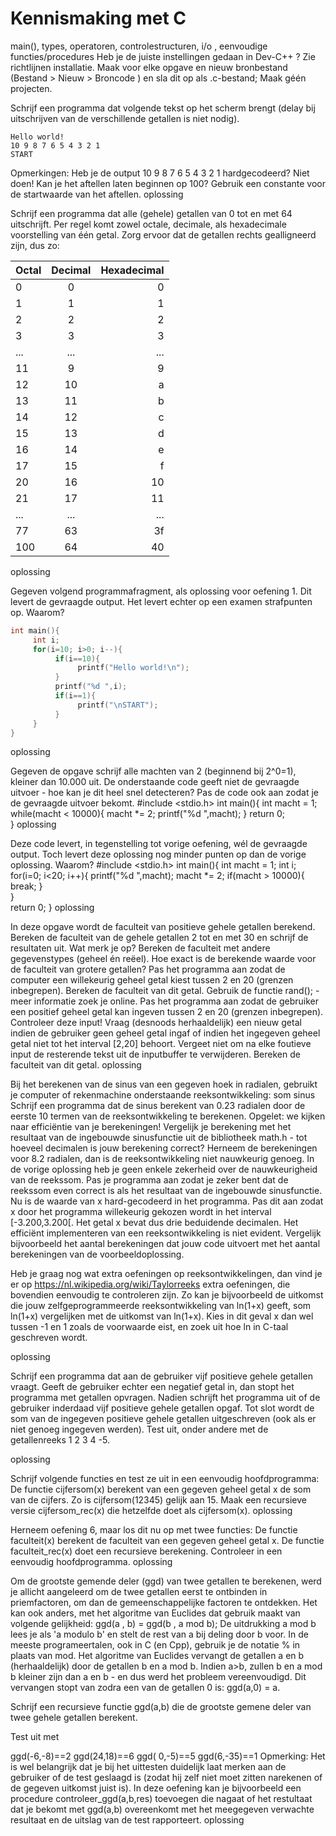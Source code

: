 # Kennismaking met C

main(), types, operatoren, controlestructuren, i/o , eenvoudige functies/procedures
Heb je de juiste instellingen gedaan in Dev-C++ ? Zie richtlijnen installatie.
Maak voor elke opgave en nieuw bronbestand (Bestand > Nieuw > Broncode ) en sla dit op als .c-bestand; Maak géén projecten.

Schrijf een programma dat volgende tekst op het scherm brengt (delay bij uitschrijven van de verschillende getallen is niet nodig).

```
Hello world!
10 9 8 7 6 5 4 3 2 1 
START
```

Opmerkingen:
Heb je de output 10 9 8 7 6 5 4 3 2 1 hardgecodeerd? Niet doen!
Kan je het aftellen laten beginnen op 100? Gebruik een constante voor de startwaarde van het aftellen.
oplossing

Schrijf een programma dat alle (gehele) getallen van 0 tot en met 64 uitschrijft. Per regel komt zowel octale, decimale, als hexadecimale voorstelling van één getal. Zorg ervoor dat de getallen rechts gealligneerd zijn, dus zo:

| Octal | Decimal | Hexadecimal |
| ------------- |:-------------:| -----:|
|   0  |  0  |  0 |
 |  1   | 1  |  1 |
|   2  |  2 |   2 |
|   3 |   3   | 3 |
|  ... | ... | ... |
|  11   | 9  |  9 |
|  12  | 10  |  a |
|  13 |  11  |  b |
|  14  | 12  |  c |
|  15 |  13  |  d |
|  16 |  14  |  e |
|  17 |  15  |  f |
|  20 |  16 |  10 |
|  21  | 17  | 11 |
|  ... | ... | ... |
|  77 |  63  | 3f |
| 100 |  64  | 40 |


oplossing

Gegeven volgend programmafragment, als oplossing voor oefening 1. Dit levert de gevraagde output. Het levert echter op een examen strafpunten op. Waarom?
```c
int main(){
     int i;
     for(i=10; i>0; i--){
          if(i==10){
               printf("Hello world!\n");
          }
          printf("%d ",i);             
          if(i==1){
               printf("\nSTART");
          }       
     }
}
```

oplossing

Gegeven de opgave schrijf alle machten van 2 (beginnend bij 2^0=1), kleiner dan 10.000 uit.
De onderstaande code geeft niet de gevraagde uitvoer - hoe kan je dit heel snel detecteren?
Pas de code ook aan zodat je de gevraagde uitvoer bekomt.
#include <stdio.h>
int main(){
    int macht = 1;
    while(macht < 10000){
        macht *= 2;
        printf("%d ",macht);
    }
    return 0;	
}
oplossing

Deze code levert, in tegenstelling tot vorige oefening, wél de gevraagde output. Toch levert deze oplossing nog minder punten op dan de vorige oplossing. Waarom?
#include <stdio.h>
int main(){
    int macht = 1;
    int i;
    for(i=0; i<20; i++){
        printf("%d ",macht);
        macht *= 2;
        if(macht > 10000){
            break;
        }		
    }	
    return 0;
}
oplossing

In deze opgave wordt de faculteit van positieve gehele getallen berekend.
Bereken de faculteit van de gehele getallen 2 tot en met 30 en schrijf de resultaten uit. Wat merk je op?
Bereken de faculteit met andere gegevenstypes (geheel én reëel). Hoe exact is de berekende waarde voor de faculteit van grotere getallen?
Pas het programma aan zodat de computer een willekeurig geheel getal kiest tussen 2 en 20 (grenzen inbegrepen). Bereken de faculteit van dit getal.
Gebruik de functie rand(); - meer informatie zoek je online.
Pas het programma aan zodat de gebruiker een positief geheel getal kan ingeven tussen 2 en 20 (grenzen inbegrepen). Controleer deze input! Vraag (desnoods herhaaldelijk) een nieuw getal indien de gebruiker geen geheel getal ingaf of indien het ingegeven geheel getal niet tot het interval [2,20] behoort. Vergeet niet om na elke foutieve input de resterende tekst uit de inputbuffer te verwijderen. Bereken de faculteit van dit getal.
oplossing

Bij het berekenen van de sinus van een gegeven hoek in radialen, gebruikt je computer of rekenmachine onderstaande reeksontwikkeling:
som sinus
Schrijf een programma dat de sinus berekent van 0.23 radialen door de eerste 10 termen van de reeksontwikkeling te berekenen. Opgelet: we kijken naar efficiëntie van je berekeningen!
Vergelijk je berekening met het resultaat van de ingebouwde sinusfunctie uit de bibliotheek math.h - tot hoeveel decimalen is jouw berekening correct?
Herneem de berekeningen voor 8.2 radialen, dan is de reeksontwikkeling niet nauwkeurig genoeg.
In de vorige oplossing heb je geen enkele zekerheid over de nauwkeurigheid van de reekssom.
Pas je programma aan zodat je zeker bent dat de reekssom even correct is als het resultaat van de ingebouwde sinusfunctie.
Nu is de waarde van x hard-gecodeerd in het programma. Pas dit aan zodat x door het programma willekeurig gekozen wordt in het interval [-3.200,3.200[. Het getal x bevat dus drie beduidende decimalen.
Het efficiënt implementeren van een reeksontwikkeling is niet evident. Vergelijk bijvoorbeeld het aantal berekeningen dat jouw code uitvoert met het aantal berekeningen van de voorbeeldoplossing.

Heb je graag nog wat extra oefeningen op reeksontwikkelingen, dan vind je er op https://nl.wikipedia.org/wiki/Taylorreeks extra oefeningen, die bovendien eenvoudig te controleren zijn.
Zo kan je bijvoorbeeld de uitkomst die jouw zelfgeprogrammeerde reeksontwikkeling van ln(1+x) geeft,
som ln(1+x)
vergelijken met de uitkomst van ln(1+x). Kies in dit geval x dan wel tussen -1 en 1 zoals de voorwaarde eist, en zoek uit hoe ln in C-taal geschreven wordt.

oplossing

Schrijf een programma dat aan de gebruiker vijf positieve gehele getallen vraagt. Geeft de gebruiker echter een negatief getal in, dan stopt het programma met getallen opvragen. Nadien schrijft het programma uit of de gebruiker inderdaad vijf positieve gehele getallen opgaf. Tot slot wordt de som van de ingegeven positieve gehele getallen uitgeschreven (ook als er niet genoeg ingegeven werden).
Test uit, onder andere met de getallenreeks 1 2 3 4 -5.

oplossing

Schrijf volgende functies en test ze uit in een eenvoudig hoofdprogramma:
De functie cijfersom(x) berekent van een gegeven geheel getal x de som van de cijfers. Zo is cijfersom(12345) gelijk aan 15.
Maak een recursieve versie cijfersom_rec(x) die hetzelfde doet als cijfersom(x).
oplossing

Herneem oefening 6, maar los dit nu op met twee functies:
De functie faculteit(x) berekent de faculteit van een gegeven geheel getal x.
De functie faculteit_rec(x) doet een recursieve berekening.
Controleer in een eenvoudig hoofdprogramma.
oplossing

Om de grootste gemende deler (ggd) van twee getallen te berekenen, werd je allicht aangeleerd om de twee getallen eerst te ontbinden in priemfactoren, om dan de gemeenschappelijke factoren te ontdekken. Het kan ook anders, met het algoritme van Euclides dat gebruik maakt van volgende gelijkheid:
ggd(a , b) = ggd(b , a mod b);
De uitdrukking a mod b lees je als 'a modulo b' en stelt de rest van a bij deling door b voor. In de meeste programeertalen, ook in C (en Cpp), gebruik je de notatie % in plaats van mod.
Het algoritme van Euclides vervangt de getallen a en b (herhaaldelijk) door de getallen b en a mod b. Indien a>b, zullen b en a mod b kleiner zijn dan a en b - en dus werd het probleem vereenvoudigd. Dit vervangen stopt van zodra een van de getallen 0 is: ggd(a,0) = a.

Schrijf een recursieve functie ggd(a,b) die de grootste gemene deler van twee gehele getallen berekent.

Test uit met

ggd(-6,-8)==2
ggd(24,18)==6
ggd( 0,-5)==5
ggd(6,-35)==1
Opmerking: Het is wel belangrijk dat je bij het uittesten duidelijk laat merken aan de gebruiker of de test geslaagd is (zodat hij zelf niet moet zitten narekenen of de gegeven uitkomst juist is).
In deze oefening kan je bijvoorbeeld een procedure controleer_ggd(a,b,res) toevoegen die nagaat of het restultaat dat je bekomt met ggd(a,b) overeenkomt met het meegegeven verwachte resultaat en de uitslag van de test rapporteert.
oplossing
